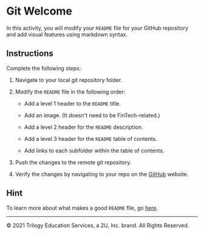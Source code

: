 # Git Welcome

In this activity, you will modify your `README` file for your GitHub repository and add visual features using markdown syntax.

## Instructions

Complete the following steps:

1. Navigate to your local git repository folder.

2. Modify the `README` file in the following order:

    * Add a level 1 header to the `README` title.

    * Add an image. (It doesn't need to be FinTech-related.)

    * Add a level 2 header for the `README` description.

    * Add a level 3 header for the `README` table of contents.

    * Add links to each subfolder within the table of contents.

3. Push the changes to the remote git repository.

4. Verify the changes by navigating to your repo on the [GitHub](https://github.com/) website.

## Hint

To learn more about what makes a good `README` file, go [here](https://bulldogjob.com/news/449-how-to-write-a-good-readme-for-your-github-project).

---
© 2021 Trilogy Education Services, a 2U, Inc. brand. All Rights Reserved.
